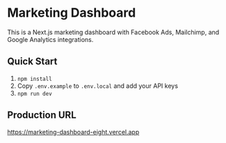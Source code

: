 # Marketing Dashboard

This is a Next.js marketing dashboard with Facebook Ads, Mailchimp, and Google Analytics integrations.

## Quick Start
1. `npm install`
2. Copy `.env.example` to `.env.local` and add your API keys
3. `npm run dev`

## Production URL
https://marketing-dashboard-eight.vercel.app
